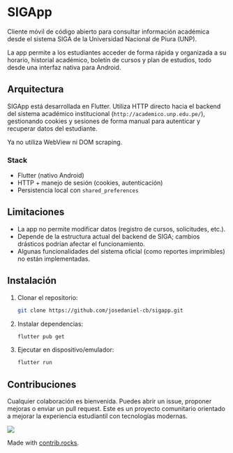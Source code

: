 # SIGApp

Cliente móvil de código abierto para consultar información académica desde el sistema SIGA de la Universidad Nacional de Piura (UNP).

La app permite a los estudiantes acceder de forma rápida y organizada a su horario, historial académico, boletín de cursos y plan de estudios, todo desde una interfaz nativa para Android.

## Arquitectura

SIGApp está desarrollada en Flutter. Utiliza HTTP directo hacia el backend del sistema académico institucional (`http://academico.unp.edu.pe/`), gestionando cookies y sesiones de forma manual para autenticar y recuperar datos del estudiante.

Ya no utiliza WebView ni DOM scraping.

### Stack

- Flutter (nativo Android)
- HTTP + manejo de sesión (cookies, autenticación)
- Persistencia local con `shared_preferences`

## Limitaciones

- La app no permite modificar datos (registro de cursos, solicitudes, etc.).
- Depende de la estructura actual del backend de SIGA; cambios drásticos podrían afectar el funcionamiento.
- Algunas funcionalidades del sistema oficial (como reportes imprimibles) no están implementadas.

## Instalación

1. Clonar el repositorio:

   ```bash
   git clone https://github.com/josedaniel-cb/sigapp.git
   ```

2. Instalar dependencias:

   ```bash
   flutter pub get
   ```

3. Ejecutar en dispositivo/emulador:

   ```bash
   flutter run
   ```

## Contribuciones

Cualquier colaboración es bienvenida. Puedes abrir un issue, proponer mejoras o enviar un pull request. Este es un proyecto comunitario orientado a mejorar la experiencia estudiantil con tecnologías modernas.

<a href="https://github.com/josedaniel-cb/sigapp/graphs/contributors">
  <img src="https://contrib.rocks/image?repo=josedaniel-cb/sigapp" />
</a>

Made with [contrib.rocks](https://contrib.rocks).
